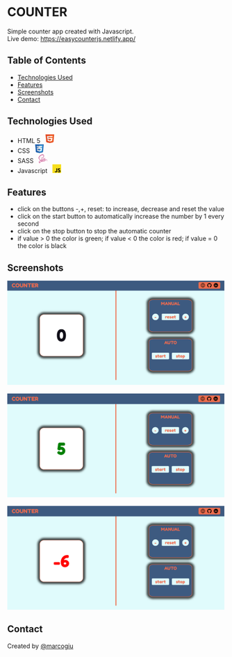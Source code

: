 # COUNTER

Simple counter app created with Javascript. <br>
Live demo: https://easycounterjs.netlify.app/

## Table of Contents

- [Technologies Used](#technologies-used)
- [Features](#features)
- [Screenshots](#screenshots)
- [Contact](#contact)

## Technologies Used

- HTML 5 &nbsp; <img src="assets/img/html-icon.png" width=20px height=20px>
- CSS  &nbsp; <img src="assets/img/css-icon.png" width=20px height=20px>
- SASS  &nbsp; <img src="assets/img/sass-icon.png" width=20px height=20px>
- Javascript  &nbsp; <img src="assets/img/javascript-icon.png" width=20px height=20px>

## Features

- click on the buttons -,+, reset: to increase, decrease and reset the value
- click on the start button to automatically increase the number by 1 every second
- click on the stop button to stop the automatic counter
- if value > 0 the color is green; if value < 0 the color is red; if value = 0 the color is black

## Screenshots
<img src="assets/img/metaimg.png" width=500px> &nbsp; <img src="assets/img/screenshot2.png" width=500px> &nbsp; <img src="assets/img/screenshot1.png" width=500px>


<!-- If you have screenshots you'd like to share, include them here. -->

## Contact

Created by [@marcogiu](https://marcogiu.github.io/myWebsite/) 


